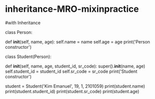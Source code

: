 # inheritance-MRO-mixinpractice
#with Inheritance

class Person:

  def __init__(self, name, age):
    self.name = name
    self.age = age
    print('Person constructor')

class Student(Person):

  def __init__(self, name,   age, student_id, sr_code):
    super().__init__(name, age)
    self.student_id = student_id
    self.sr_code = sr_code
    print('Student constructor')

 
student = Student('Kim Emanuel', 19, 1, 2101059)
print(student.name)
print(student.student_id)
print(student.sr_code)
print(student.age)
